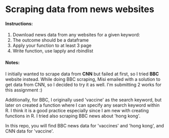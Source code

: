 # Scraping data from news websites

#### Instructions:  

1. Download news data from any websites for a given keyword:
2. The outcome should be a dataframe
3. Apply your function to at least 3 page
4. Write function, use lapply and rbindlist

#### Notes:   
I initially wanted to scrape data from **CNN** but failed at first, so I tried **BBC** website instead. While doing BBC scraping, Misi emailed with a solution to get data from CNN, so I decided to try it as well. I'm submitting 2 works for this assignment :)

Additionally, for BBC, I originally used 'vaccine' as the search keyword, but later on created a function where I can specify any search keyword within R. I think it is a good practice especially since I am new with creating functions in R. I tried also scraping BBC news about 'hong kong'.

In this repo, you will find BBC news data for 'vaccines' and 'hong kong', and CNN data for 'vaccine'.